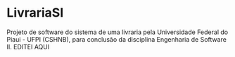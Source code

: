 # LivrariaSI
Projeto de software do sistema de uma livraria pela Universidade Federal do Piaui - UFPI (CSHNB), para conclusão da disciplina Engenharia de Software II.
EDITEI AQUI